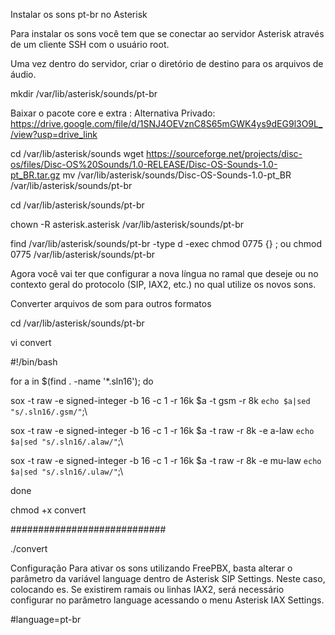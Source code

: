 Instalar os sons pt-br no Asterisk

Para instalar os sons você tem que se conectar ao servidor Asterisk através de um cliente SSH com o usuário root.

Uma vez dentro do servidor, criar o diretório de destino para os arquivos de áudio.

mkdir /var/lib/asterisk/sounds/pt-br

Baixar o pacote core e extra : 
Alternativa Privado: https://drive.google.com/file/d/1SNJ4OEVznC8S65mGWK4ys9dEG9l3O9L_/view?usp=drive_link

cd /var/lib/asterisk/sounds
wget https://sourceforge.net/projects/disc-os/files/Disc-OS%20Sounds/1.0-RELEASE/Disc-OS-Sounds-1.0-pt_BR.tar.gz
mv /var/lib/asterisk/sounds/Disc-OS-Sounds-1.0-pt_BR /var/lib/asterisk/sounds/pt-br

cd /var/lib/asterisk/sounds/pt-br

chown -R asterisk.asterisk /var/lib/asterisk/sounds/pt-br

find /var/lib/asterisk/sounds/pt-br -type d -exec chmod 0775 {} \;
ou chmod 0775 /var/lib/asterisk/sounds/pt-br

Agora você vai ter que configurar a nova língua no ramal que deseje ou no contexto geral do protocolo (SIP, IAX2, etc.) no qual utilize os novos sons.



Converter arquivos de som para outros formatos

cd /var/lib/asterisk/sounds/pt-br

vi convert

#!/bin/bash

for a in $(find . -name '*.sln16'); do

  sox -t raw -e signed-integer -b 16 -c 1 -r 16k $a -t gsm -r 8k `echo $a|sed "s/.sln16/.gsm/"`;\
  
  sox -t raw -e signed-integer -b 16 -c 1 -r 16k $a -t raw -r 8k -e a-law `echo $a|sed "s/.sln16/.alaw/"`;\
  
  sox -t raw -e signed-integer -b 16 -c 1 -r 16k $a -t raw -r 8k -e mu-law `echo $a|sed "s/.sln16/.ulaw/"`;\
  
done

chmod +x convert

############################

./convert

Configuração 
Para ativar os sons utilizando FreePBX, basta alterar o parâmetro da variável language dentro de Asterisk SIP Settings. Neste caso, colocando es. Se existirem ramais ou linhas IAX2, será necessário configurar no parâmetro language acessando o menu Asterisk IAX Settings.

#language=pt-br
